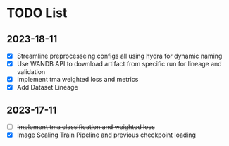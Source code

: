 # TODO List

## 2023-18-11
- [x] Streamline preprocesseing configs all using hydra for dynamic naming
- [x] Use WANDB API to download artifact from specific run for lineage and validation
- [x] Implement tma weighted loss and metrics
- [x] Add Dataset Lineage

## 2023-17-11

- [ ] ~~Implement tma classification and weighted loss~~
- [x] Image Scaling Train Pipeline and previous checkpoint loading
